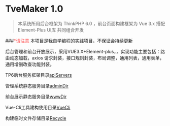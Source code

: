 TveMaker 1.0
==============================

>本系统所用后台框架为 ThinkPHP 6.0 ，前台页面构建框架为 Vue 3.x 搭配 Element-Plus UI库 共同组合开发  

###<span style="color: #ff4d4d;">*请注意</span> 本项目是我自学编程的实践项目，不保证会持续更新

  
后台管理和前台开放展示，采用VUE3.X+Element-plus，，实现功能主要包括：路由动态加载，axios 请求封装，接口规则封装，布局调整，通用列表，通用表单，通用增删改查功能封装。

TP6后台服务框架目录[apiServers]()

管理系统静态服务目录[adminDir]()

前台展示静态服务目录[wwwDir]()

Vue-Cli工具建构使用目录[VueCli]()

构建临时文件存储目录[Recycle]()